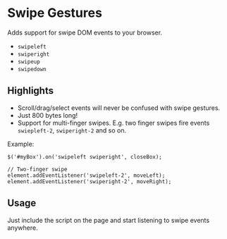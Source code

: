 # Swipe Gestures

Adds support for swipe DOM events to your browser.
* `swipeleft`
* `swiperight`
* `swipeup`
* `swipedown`

## Highlights

* Scroll/drag/select events will never be confused with swipe gestures. 
* Just 800 bytes long!
* Support for multi-finger swipes. E.g. two finger swipes fire events `swiepleft-2`, `swiperight-2` and so on. 

Example: 
``` 
$('#myBox').on('swipeleft swiperight', closeBox);

// Two-finger swipe
element.addEventListener('swipeleft-2', moveLeft);
element.addEventListener('swiperight-2', moveRight);
```

## Usage
Just include the script on the page and start listening to swipe events anywhere.
